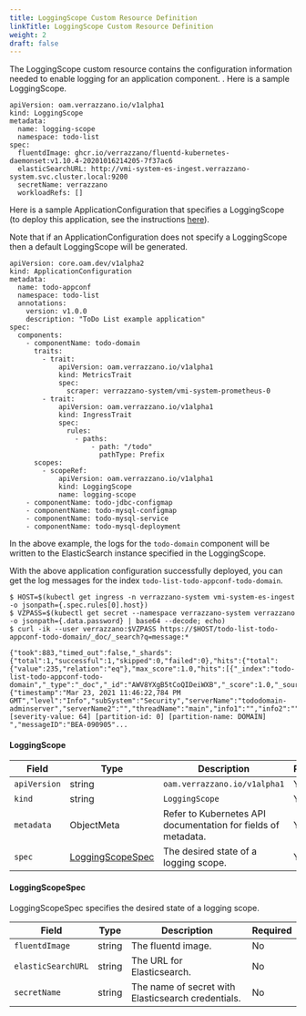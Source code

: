 ```yaml
---
title: LoggingScope Custom Resource Definition
linkTitle: LoggingScope Custom Resource Definition
weight: 2
draft: false
---
```


The LoggingScope custom resource contains the configuration information needed to enable logging for an application component. .  Here is a sample LoggingScope.
```
apiVersion: oam.verrazzano.io/v1alpha1
kind: LoggingScope
metadata:
  name: logging-scope
  namespace: todo-list
spec:
  fluentdImage: ghcr.io/verrazzano/fluentd-kubernetes-daemonset:v1.10.4-20201016214205-7f37ac6
  elasticSearchURL: http://vmi-system-es-ingest.verrazzano-system.svc.cluster.local:9200
  secretName: verrazzano
  workloadRefs: []
```

Here is a sample ApplicationConfiguration that specifies a LoggingScope  (to deploy this application, see the instructions [here](https://github.com/verrazzano/examples/blob/master/todo-list/README.md)).

Note that if an ApplicationConfiguration does not specify a LoggingScope then a default LoggingScope will be generated.
```
apiVersion: core.oam.dev/v1alpha2
kind: ApplicationConfiguration
metadata:
  name: todo-appconf
  namespace: todo-list
  annotations:
    version: v1.0.0
    description: "ToDo List example application"
spec:
  components:
    - componentName: todo-domain
      traits:
        - trait:
            apiVersion: oam.verrazzano.io/v1alpha1
            kind: MetricsTrait
            spec:
              scraper: verrazzano-system/vmi-system-prometheus-0
        - trait:
            apiVersion: oam.verrazzano.io/v1alpha1
            kind: IngressTrait
            spec:
              rules:
                - paths:
                    - path: "/todo"
                      pathType: Prefix
      scopes:
        - scopeRef:
            apiVersion: oam.verrazzano.io/v1alpha1
            kind: LoggingScope
            name: logging-scope
    - componentName: todo-jdbc-configmap
    - componentName: todo-mysql-configmap
    - componentName: todo-mysql-service
    - componentName: todo-mysql-deployment

```
In the above example, the logs for the `todo-domain` component will be written to the ElasticSearch instance specified in the LoggingScope.

With the above application configuration successfully deployed, you can get the log messages for the index `todo-list-todo-appconf-todo-domain`.
```
$ HOST=$(kubectl get ingress -n verrazzano-system vmi-system-es-ingest -o jsonpath={.spec.rules[0].host})
$ VZPASS=$(kubectl get secret --namespace verrazzano-system verrazzano -o jsonpath={.data.password} | base64 --decode; echo)
$ curl -ik --user verrazzano:$VZPASS https://$HOST/todo-list-todo-appconf-todo-domain/_doc/_search?q=message:*

{"took":883,"timed_out":false,"_shards":{"total":1,"successful":1,"skipped":0,"failed":0},"hits":{"total":{"value":235,"relation":"eq"},"max_score":1.0,"hits":[{"_index":"todo-list-todo-appconf-todo-domain","_type":"_doc","_id":"AWV8YXgB5tCoQIDeiWXB","_score":1.0,"_source":{"timestamp":"Mar 23, 2021 11:46:22,784 PM GMT","level":"Info","subSystem":"Security","serverName":"tododomain-adminserver","serverName2":"","threadName":"main","info1":"","info2":"","info3":"","sequenceNumber":"1616543182784","severity":"[severity-value: 64] [partition-id: 0] [partition-name: DOMAIN] ","messageID":"BEA-090905"...
```


#### LoggingScope

| Field | Type | Description | Required
| --- | --- | --- | --- |
| `apiVersion` | string | `oam.verrazzano.io/v1alpha1` | Yes |
| `kind` | string | `LoggingScope` |  Yes |
| `metadata` | ObjectMeta | Refer to Kubernetes API documentation for fields of metadata. |  Yes |
| `spec` |  [LoggingScopeSpec](#LoggingScopeSpec) | The desired state of a logging scope. |  Yes |

#### LoggingScopeSpec
LoggingScopeSpec specifies the desired state of a logging scope.

| Field | Type | Description | Required
| --- | --- | --- | --- |
| `fluentdImage` | string | The fluentd image. | No |
| `elasticSearchURL` | string | The URL for Elasticsearch. | No |
| `secretName` | string | The name of secret with Elasticsearch credentials. | No |
